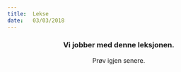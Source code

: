 ```yaml
---
title:  Lekse
date:   03/03/2018
---
```


### <center>Vi jobber med denne leksjonen.</center>
<center>Prøv igjen senere.</center>